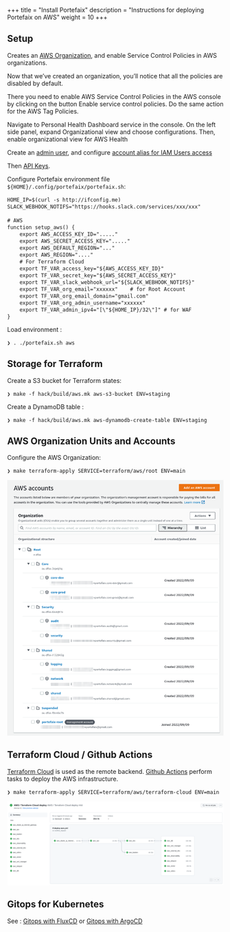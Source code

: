 +++
title = "Install Portefaix"
description = "Instructions for deploying Portefaix on AWS"
weight = 10
+++

<a id="aws"></a>

## Setup

Creates an [AWS Organization](https://docs.aws.amazon.com/organizations/latest/userguide/orgs_manage_accounts_create.html), and enable Service Control Policies in AWS organizations.

Now that we’ve created an organization, you’ll notice that all the policies are disabled by default.

There you need to enable AWS Service Control Policies in the AWS console by clicking on the button Enable service control policies. Do the same action for the AWS Tag Policies.

Navigate to Personal Health Dashboard service in the console. On the left side panel, expand Organizational view and choose configurations. Then, enable organizational view for AWS Health

Create an [admin user](https://docs.aws.amazon.com/IAM/latest/UserGuide/getting-started_create-admin-group.html), and configure [account alias for IAM Users access](https://docs.aws.amazon.com/IAM/latest/UserGuide/getting-started_how-users-sign-in.html)


Then [API Keys](https://console.aws.amazon.com/iam/home?#/security_credentials).

Configure Portefaix environment file `${HOME}/.config/portefaix/portefaix.sh`:

```shell
HOME_IP=$(curl -s http://ifconfig.me)
SLACK_WEBHOOK_NOTIFS="https://hooks.slack.com/services/xxx/xxx"

# AWS
function setup_aws() {
    export AWS_ACCESS_KEY_ID="....."
    export AWS_SECRET_ACCESS_KEY="....."
    export AWS_DEFAULT_REGION="..."
    export AWS_REGION="...."
    # For Terraform Cloud
    export TF_VAR_access_key="${AWS_ACCESS_KEY_ID}"
    export TF_VAR_secret_key="${AWS_SECRET_ACCESS_KEY}"
    export TF_VAR_slack_webhook_url="${SLACK_WEBHOOK_NOTIFS}"
    export TF_VAR_org_email="xxxxxx"    # for Root Account
    export TF_VAR_org_email_domain="gmail.com"
    export TF_VAR_org_admin_username="xxxxxx"
    export TF_VAR_admin_ipv4="[\"${HOME_IP}/32\"]" # for WAF
}
```

Load environment :

```shell
❯ . ./portefaix.sh aws
```

## Storage for Terraform

Create a S3 bucket for Terraform states:

```shell
❯ make -f hack/build/aws.mk aws-s3-bucket ENV=staging
```

Create a DynamoDB table :

```shell
❯ make -f hack/build/aws.mk aws-dynamodb-create-table ENV=staging
```

## AWS Organization Units and Accounts

Configure the AWS Organization:

```shell
❯ make terraform-apply SERVICE=terraform/aws/root ENV=main
```

<img src="/docs/images/aws_organization.png" alt="
Portefaix AWS organization" class="mt-3 mb-3 rounded">

<a id="aws-terraform-cloud"></a>

## Terraform Cloud / Github Actions

[Terraform Cloud](https://terraform.cloud) is used as the remote backend. [Github Actions](https://github.com/features/actions) perform tasks to deploy the AWS infrastructure.

```shell
❯ make terraform-apply SERVICE=terraform/aws/terraform-cloud ENV=main
```

<img src="/docs/images/portefaix-aws-deploy.png" alt="Portefaix AWS deployment" class="mt-3 mb-3 rounded">

<a id="aws-gitops"></a>

## Gitops for Kubernetes

See : [Gitops with FluxCD](/docs/development/gitops-fluxcd) or [Gitops with ArgoCD](/docs/development/gitops-argocd/)
